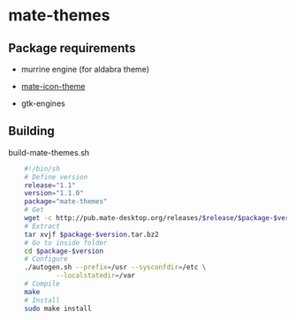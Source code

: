 # mate-themes

## Package requirements

  * murrine engine (for aldabra theme)

  * [mate-icon-theme](./mate-icon-theme)

  * gtk-engines

## Building

build-mate-themes.sh

```bash
    #!/bin/sh
    # Define version
    release="1.1"
    version="1.1.0"
    package="mate-themes"
    # Get
    wget -c http://pub.mate-desktop.org/releases/$release/$package-$version.tar.bz2
    # Extract
    tar xvjf $package-$version.tar.bz2
    # Go to inside folder
    cd $package-$version
    # Configure
    ./autogen.sh --prefix=/usr --sysconfdir=/etc \
            --localstatedir=/var
    # Compile
    make
    # Install
    sudo make install
```
